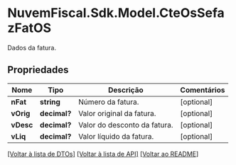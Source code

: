 # NuvemFiscal.Sdk.Model.CteOsSefazFatOS
Dados da fatura.

## Propriedades

Nome | Tipo | Descrição | Comentários
------------ | ------------- | ------------- | -------------
**nFat** | **string** | Número da fatura. | [optional] 
**vOrig** | **decimal?** | Valor original da fatura. | [optional] 
**vDesc** | **decimal?** | Valor do desconto da fatura. | [optional] 
**vLiq** | **decimal?** | Valor líquido da fatura. | [optional] 

[[Voltar à lista de DTOs]](../README.md#documentation-for-models) [[Voltar à lista de API]](../README.md#documentation-for-api-endpoints) [[Voltar ao README]](../README.md)

